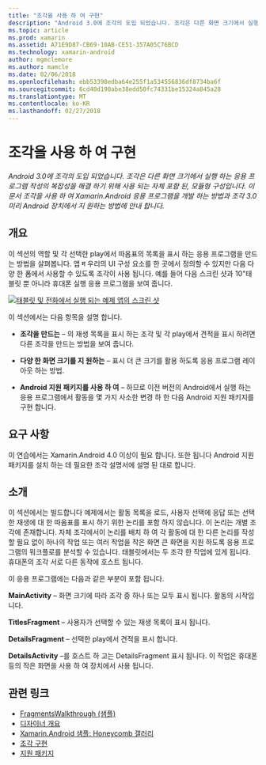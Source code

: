 ```yaml
---
title: "조각을 사용 하 여 구현"
description: "Android 3.0에 조각의 도입 되었습니다. 조각은 다른 화면 크기에서 실행 하는 응용 프로그램 작성의 복잡성을 해결 하기 위해 사용 되는 자체 포함 된, 모듈형 구성입니다. 이 문서 조각을 사용 하 여 Xamarin.Android 응용 프로그램을 개발 하는 방법과 조각 3.0 미리 Android 장치에서 지 원하는 방법에 안내 합니다."
ms.topic: article
ms.prod: xamarin
ms.assetid: A71E9D87-CB69-10AB-CE51-357A05C76BCD
ms.technology: xamarin-android
author: mgmclemore
ms.author: mamcle
ms.date: 02/06/2018
ms.openlocfilehash: ebb53398edba64e255f1a534556836df8734ba6f
ms.sourcegitcommit: 6cd40d190abe38edd50fc74331be15324a845a28
ms.translationtype: MT
ms.contentlocale: ko-KR
ms.lasthandoff: 02/27/2018
---
```

# <a name="implementing-with-fragments"></a>조각을 사용 하 여 구현

_Android 3.0에 조각의 도입 되었습니다. 조각은 다른 화면 크기에서 실행 하는 응용 프로그램 작성의 복잡성을 해결 하기 위해 사용 되는 자체 포함 된, 모듈형 구성입니다. 이 문서 조각을 사용 하 여 Xamarin.Android 응용 프로그램을 개발 하는 방법과 조각 3.0 미리 Android 장치에서 지 원하는 방법에 안내 합니다._

<a name="Overview" />

## <a name="overview"></a>개요

이 섹션의 역할 및 각 선택한 play에서 따옴표의 목록을 표시 하는 응용 프로그램을 만드는 방법을 살펴봅니다. 앱 म 우리의 UI 구성 요소를 한 곳에서 정의할 수 있지만 다음 다양 한 폼에서 사용할 수 있도록 조각이 사용 됩니다. 예를 들어 다음 스크린 샷과 10"태블릿 뿐 아니라 휴대폰 실행 응용 프로그램을 보여 줍니다.

[![태블릿 및 전화에서 실행 되는 예제 앱의 스크린 샷](images/intro-screenshot-sml.png)](images/intro-screenshot.png)

이 섹션에서는 다음 항목을 설명 합니다.

- **조각을 만드는** &ndash; 의 재생 목록을 표시 하는 조각 및 각 play에서 견적을 표시 하려면 다른 조각을 만드는 방법을 보여 줍니다.

- **다양 한 화면 크기를 지 원하는** &ndash; 표시 더 큰 크기를 활용 하도록 응용 프로그램 레이아웃 하는 방법.

- **Android 지원 패키지를 사용 하 여** &ndash; 하므로 이전 버전의 Android에서 실행 하는 응용 프로그램에서 활동을 몇 가지 사소한 변경 하 한 다음 Android 지원 패키지를 구현 합니다.

<a name="Requirements" />

## <a name="requirements"></a>요구 사항

이 연습에서는 Xamarin.Android 4.0 이상이 필요 합니다. 또한 됩니다 Android 지원 패키지를 설치 하는 데 필요한 조각 설명서에 설명 된 대로 합니다.

<a name="Introduction" />

## <a name="introduction"></a>소개

이 섹션에서는 빌드합니다 예제에서는 활동 목록을 로드, 사용자 선택에 응답 또는 선택한 재생에 대 한 따옴표를 표시 하기 위한 논리를 포함 하지 않습니다. 이 논리는 개별 조각에 존재합니다.
자체 조각에서이 논리를 배치 하 여 각 활동에 대 한 다른 논리를 작성할 필요 없이 하나의 작업 또는 여러 작업을 작은 화면 큰 화면을 지원 하도록 응용 프로그램의 워크플로를 분석할 수 있습니다. 태블릿에서는 두 조각 한 작업에 있게 됩니다. 휴대폰의 조각 서로 다른 동작에 호스트 됩니다.

이 응용 프로그램에는 다음과 같은 부분이 포함 됩니다.

 **MainActivity** – 화면 크기에 따라 조각 중 하나 또는 모두 표시 됩니다. 활동의 시작입니다.

 **TitlesFragment** – 사용자가 선택할 수 있는 재생 목록이 표시 됩니다.

 **DetailsFragment** – 선택한 play에서 견적을 표시 합니다.

 **DetailsActivity** –를 호스트 하 고는 DetailsFragment 표시 됩니다.
이 작업은 휴대폰 등의 작은 화면을 사용 하 여 장치에서 사용 됩니다.



## <a name="related-links"></a>관련 링크

- [FragmentsWalkthrough (샘플)](https://developer.xamarin.com/samples/monodroid/FragmentsWalkthrough/)
- [디자이너 개요](~/android/user-interface/android-designer/index.md)
- [Xamarin.Android 샘플: Honeycomb 갤러리](https://developer.xamarin.com/samples/HoneycombGallery/)
- [조각 구현](http://developer.android.com/guide/topics/fundamentals/fragments.html)
- [지원 패키지](http://developer.android.com/sdk/compatibility-library.html)
